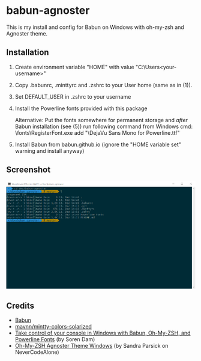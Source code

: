 # babun-agnoster
This is my install and config for Babun on Windows
with oh-my-zsh and Agnoster theme.

## Installation
1. Create environment variable "HOME" with value "C:\Users\<your-username>"
2. Copy .babunrc, .minttyrc and .zshrc to your User home (same as in (1)).
3. Set DEFAULT_USER in .zshrc to your username
4. Install the Powerline fonts provided with this package

   Alternative:
   Put the fonts somewhere for permanent storage and _after_ Babun installation (see (5)) run following command from Windows cmd:
   <babun-install-directory>\fonts\RegisterFont.exe add "<path-to-powerline-fonts>\DejaVu Sans Mono for Powerline.ttf"
5. Install Babun from babun.github.io (ignore the "HOME variable set" warning and install anyway)

## Screenshot
![Screenshot](https://github.com/Koelli91/babun-agnoster/raw/master/screenshot.png "Screenshot")

## Credits
- [Babun](https://babun.github.io/)
- [mavnn/mintty-colors-solarized](https://github.com/mavnn/mintty-colors-solarized)
- [Take control of your console in Windows with Babun, Oh-My-ZSH, and Powerline Fonts](https://www.sorendam.com/take-control-of-your-console-in-windows-with-babun-oh-my-zsh-and-powerline-fonts/) (by Soren Dam)
- [Oh-My-ZSH Agnoster Theme Windows](https://blog.nevercodealone.de/oh-my-zsh-agnoster-theme-windows/) (by Sandra Parsick on NeverCodeAlone)
